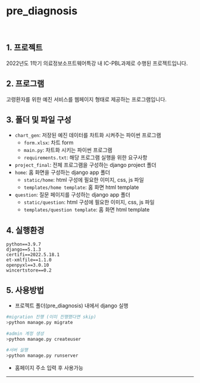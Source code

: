 # pre_diagnosis
<br>

## 1. 프로젝트
2022년도 1학기 의료정보소프트웨어특강 내 IC-PBL과제로 수행된 프로젝트입니다.

## 2. 프로그램
고령환자를 위한 예진 서비스를 웹페이지 형태로 제공하는 프로그램입니다.

## 3. 폴더 및 파일 구성
- `chart_gen`: 저장된 예진 데이터를 차트화 시켜주는 파이썬 프로그램
  * `form.xlsx`: 차트 form
  * `main.py`: 차트화 시키는 파이썬 프로그램
  * `requirements.txt`: 해당 프로그램 실행을 위한 요구사항
- `project_final`: 전체 프로그램을 구성하는 django project 폴더
- `home`: 홈 화면을 구성하는 django app 폴더
  * `static/home`: html 구성에 필요한 이미지, css, js 파일
  * `templates/home template`: 홈 화면 html template
- `question`: 질문 페이지를 구성하는 django app 폴더
  * `static/question`: html 구성에 필요한 이미지, css, js 파일
  * `templates/question template`: 홈 화면 html template
## 4. 실행환경
`python==3.9.7`  
`django==5.1.3`  
`certifi==2022.5.18.1`  
`et-xmlfile==1.1.0`  
`openpyxl==3.0.10`  
`wincertstore==0.2`  
## 5. 사용방법
- 프로젝트 폴더(pre_diagnosis) 내에서 django 실행
```bash
#migration 진행 (이미 진행했다면 skip)
>python manage.py migrate
  
#admin 계정 생성
>python manage.py createuser
  
#서버 실행
>python manage.py runserver
```
- 홈페이지 주소 입력 후 사용가능
---
